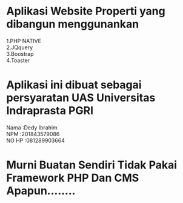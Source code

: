 # Aplikasi Website Properti yang dibangun menggunankan 

1.PHP NATIVE<br>
2.JQquery<br>
3.Boostrap<br>
4.Toaster<br>

# Aplikasi ini dibuat sebagai persyaratan UAS Universitas Indraprasta PGRI

Nama :Dedy Ibrahim<br>
NPM :201843579086<br>
NO HP :081289903664<br>


# Murni Buatan Sendiri Tidak Pakai Framework PHP Dan CMS Apapun........
